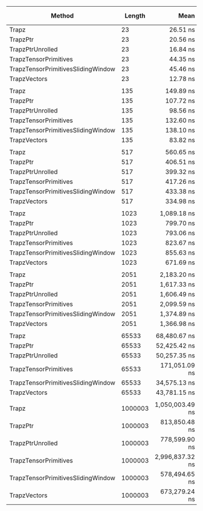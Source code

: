 ﻿| Method                             | Length  | Mean            | Error         | StdDev        | Ratio | RatioSD | Gen0     | Gen1     | Gen2     | Allocated  | Alloc Ratio |
|----------------------------------- |-------- |----------------:|--------------:|--------------:|------:|--------:|---------:|---------:|---------:|-----------:|------------:|
| Trapz                              | 23      |        26.51 ns |      0.504 ns |      0.472 ns |  1.57 |    0.03 |        - |        - |        - |          - |          NA |
| TrapzPtr                           | 23      |        20.56 ns |      0.242 ns |      0.215 ns |  1.22 |    0.02 |        - |        - |        - |          - |          NA |
| TrapzPtrUnrolled                   | 23      |        16.84 ns |      0.258 ns |      0.241 ns |  1.00 |    0.02 |        - |        - |        - |          - |          NA |
| TrapzTensorPrimitives              | 23      |        44.35 ns |      0.753 ns |      0.704 ns |  2.63 |    0.05 |        - |        - |        - |          - |          NA |
| TrapzTensorPrimitivesSlidingWindow | 23      |        45.46 ns |      0.429 ns |      0.401 ns |  2.70 |    0.04 |        - |        - |        - |          - |          NA |
| TrapzVectors                       | 23      |        12.78 ns |      0.166 ns |      0.155 ns |  0.76 |    0.01 |        - |        - |        - |          - |          NA |
|                                    |         |                 |               |               |       |         |          |          |          |            |             |
| Trapz                              | 135     |       149.89 ns |      1.571 ns |      1.469 ns |  1.52 |    0.02 |        - |        - |        - |          - |          NA |
| TrapzPtr                           | 135     |       107.72 ns |      1.366 ns |      1.278 ns |  1.09 |    0.02 |        - |        - |        - |          - |          NA |
| TrapzPtrUnrolled                   | 135     |        98.56 ns |      1.218 ns |      1.140 ns |  1.00 |    0.02 |        - |        - |        - |          - |          NA |
| TrapzTensorPrimitives              | 135     |       132.60 ns |      1.285 ns |      1.202 ns |  1.35 |    0.02 |        - |        - |        - |          - |          NA |
| TrapzTensorPrimitivesSlidingWindow | 135     |       138.10 ns |      1.355 ns |      1.201 ns |  1.40 |    0.02 |        - |        - |        - |          - |          NA |
| TrapzVectors                       | 135     |        83.82 ns |      1.266 ns |      1.185 ns |  0.85 |    0.02 |        - |        - |        - |          - |          NA |
|                                    |         |                 |               |               |       |         |          |          |          |            |             |
| Trapz                              | 517     |       560.65 ns |      7.452 ns |      6.971 ns |  1.40 |    0.03 |        - |        - |        - |          - |          NA |
| TrapzPtr                           | 517     |       406.51 ns |      3.900 ns |      3.648 ns |  1.02 |    0.02 |        - |        - |        - |          - |          NA |
| TrapzPtrUnrolled                   | 517     |       399.32 ns |      6.077 ns |      5.684 ns |  1.00 |    0.02 |        - |        - |        - |          - |          NA |
| TrapzTensorPrimitives              | 517     |       417.26 ns |      3.946 ns |      3.081 ns |  1.05 |    0.02 |        - |        - |        - |          - |          NA |
| TrapzTensorPrimitivesSlidingWindow | 517     |       433.38 ns |      6.011 ns |      5.623 ns |  1.09 |    0.02 |        - |        - |        - |          - |          NA |
| TrapzVectors                       | 517     |       334.98 ns |      4.978 ns |      4.656 ns |  0.84 |    0.02 |        - |        - |        - |          - |          NA |
|                                    |         |                 |               |               |       |         |          |          |          |            |             |
| Trapz                              | 1023    |     1,089.18 ns |     12.085 ns |     11.305 ns |  1.37 |    0.02 |        - |        - |        - |          - |          NA |
| TrapzPtr                           | 1023    |       799.70 ns |      8.620 ns |      8.063 ns |  1.01 |    0.01 |        - |        - |        - |          - |          NA |
| TrapzPtrUnrolled                   | 1023    |       793.06 ns |      9.675 ns |      9.050 ns |  1.00 |    0.02 |        - |        - |        - |          - |          NA |
| TrapzTensorPrimitives              | 1023    |       823.67 ns |      7.310 ns |      6.838 ns |  1.04 |    0.01 |        - |        - |        - |          - |          NA |
| TrapzTensorPrimitivesSlidingWindow | 1023    |       855.63 ns |      7.638 ns |      6.771 ns |  1.08 |    0.01 |        - |        - |        - |          - |          NA |
| TrapzVectors                       | 1023    |       671.69 ns |      9.048 ns |      8.463 ns |  0.85 |    0.01 |        - |        - |        - |          - |          NA |
|                                    |         |                 |               |               |       |         |          |          |          |            |             |
| Trapz                              | 2051    |     2,183.20 ns |     42.708 ns |     39.949 ns |  1.36 |    0.03 |        - |        - |        - |          - |          NA |
| TrapzPtr                           | 2051    |     1,617.33 ns |     19.596 ns |     18.330 ns |  1.01 |    0.02 |        - |        - |        - |          - |          NA |
| TrapzPtrUnrolled                   | 2051    |     1,606.49 ns |     19.619 ns |     18.351 ns |  1.00 |    0.02 |        - |        - |        - |          - |          NA |
| TrapzTensorPrimitives              | 2051    |     2,099.59 ns |     39.429 ns |     36.882 ns |  1.31 |    0.03 |   1.9569 |   0.0610 |        - |    32848 B |          NA |
| TrapzTensorPrimitivesSlidingWindow | 2051    |     1,374.89 ns |     14.933 ns |     13.968 ns |  0.86 |    0.01 |        - |        - |        - |          - |          NA |
| TrapzVectors                       | 2051    |     1,366.98 ns |     21.635 ns |     20.237 ns |  0.85 |    0.02 |        - |        - |        - |          - |          NA |
|                                    |         |                 |               |               |       |         |          |          |          |            |             |
| Trapz                              | 65533   |    68,480.67 ns |    900.331 ns |    842.171 ns |  1.36 |    0.02 |        - |        - |        - |          - |          NA |
| TrapzPtr                           | 65533   |    52,425.42 ns |    524.470 ns |    464.929 ns |  1.04 |    0.02 |        - |        - |        - |          - |          NA |
| TrapzPtrUnrolled                   | 65533   |    50,257.35 ns |    720.352 ns |    673.818 ns |  1.00 |    0.02 |        - |        - |        - |          - |          NA |
| TrapzTensorPrimitives              | 65533   |   171,051.09 ns |  1,720.827 ns |  1,609.663 ns |  3.40 |    0.05 | 249.7559 | 249.7559 | 249.7559 |  1048632 B |          NA |
| TrapzTensorPrimitivesSlidingWindow | 65533   |    34,575.13 ns |    432.510 ns |    404.570 ns |  0.69 |    0.01 |        - |        - |        - |          - |          NA |
| TrapzVectors                       | 65533   |    43,781.15 ns |    626.677 ns |    586.194 ns |  0.87 |    0.02 |        - |        - |        - |          - |          NA |
|                                    |         |                 |               |               |       |         |          |          |          |            |             |
| Trapz                              | 1000003 | 1,050,003.49 ns | 10,841.872 ns | 10,141.493 ns |  1.35 |    0.02 |        - |        - |        - |          - |          NA |
| TrapzPtr                           | 1000003 |   813,850.48 ns | 12,091.109 ns | 11,310.031 ns |  1.05 |    0.02 |        - |        - |        - |          - |          NA |
| TrapzPtrUnrolled                   | 1000003 |   778,599.90 ns |  6,508.657 ns |  6,088.202 ns |  1.00 |    0.01 |        - |        - |        - |          - |          NA |
| TrapzTensorPrimitives              | 1000003 | 2,996,837.32 ns | 58,200.335 ns | 54,440.629 ns |  3.85 |    0.07 | 492.1875 | 492.1875 | 492.1875 | 16000234 B |          NA |
| TrapzTensorPrimitivesSlidingWindow | 1000003 |   578,494.65 ns |  6,824.247 ns |  6,383.405 ns |  0.74 |    0.01 |        - |        - |        - |          - |          NA |
| TrapzVectors                       | 1000003 |   673,279.24 ns |  5,036.580 ns |  4,711.220 ns |  0.86 |    0.01 |        - |        - |        - |          - |          NA |